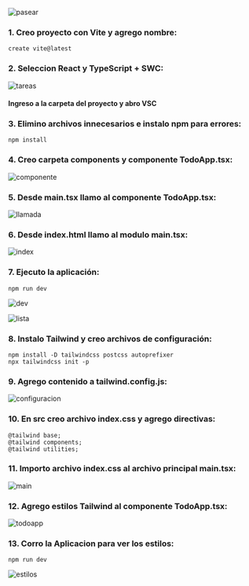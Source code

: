 ![pasear](https://github.com/user-attachments/assets/27a5d08e-9693-4bff-869d-018e0114aa9d)

### 1. Creo proyecto con Vite y agrego nombre:

```
create vite@latest
```

### 2. Seleccion React y TypeScript + SWC:

![tareas](https://github.com/user-attachments/assets/588026f8-9163-4236-bf4a-89967cc04213)

#### Ingreso a la carpeta del proyecto y abro VSC

### 3. Elimino archivos innecesarios e instalo npm para errores:

```
npm install
```

### 4. Creo carpeta components y componente TodoApp.tsx:

![componente](https://github.com/user-attachments/assets/139470c2-86fd-448d-8661-94ba4f612948)

### 5. Desde main.tsx llamo al componente TodoApp.tsx:

![llamada](https://github.com/user-attachments/assets/6766c8bd-f979-4bc0-9de2-edfc415e3909)

### 6. Desde index.html llamo al modulo main.tsx:

![index](https://github.com/user-attachments/assets/1d87afa5-46a6-4f3b-b795-472b242f2f69)

### 7. Ejecuto la aplicación:

```
npm run dev
```
![dev](https://github.com/user-attachments/assets/9a8281c0-85f2-45eb-9075-af8b059f300f)

![lista](https://github.com/user-attachments/assets/a1ab504a-3f59-4e51-bbe6-541086d19a2e)

### 8. Instalo Tailwind y creo archivos de configuración:

```
npm install -D tailwindcss postcss autoprefixer
npx tailwindcss init -p
```
### 9. Agrego contenido a tailwind.config.js:

![configuracion](https://github.com/user-attachments/assets/80814412-bd7f-4243-a42f-286577850722)

### 10. En src creo archivo index.css y agrego directivas:

```
@tailwind base;
@tailwind components;
@tailwind utilities;
```

### 11. Importo archivo index.css al archivo principal main.tsx:

![main](https://github.com/user-attachments/assets/52f9ccae-0333-40c7-87cb-35bf527420e6)

### 12. Agrego estilos Tailwind al componente TodoApp.tsx:

![todoapp](https://github.com/user-attachments/assets/75a14f00-cbcb-4817-925b-facf4e781b92)

### 13. Corro la Aplicacion para ver los estilos:

```
npm run dev
```

![estilos](https://github.com/user-attachments/assets/4251c1e7-9da9-4f0a-9b3a-5a3dff816fc0)



